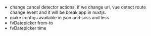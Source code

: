 - change cancel detector actions. if we change url, vue detect route change event and it will be break app in nuxtjs.
- make configs available in json and scss and less
- fvDatepicker from-to
- fvDatepicker time